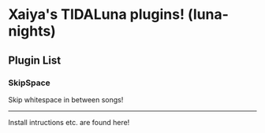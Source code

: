 # Xaiya's TIDALuna plugins! (luna-nights)

## Plugin List

### SkipSpace
Skip whitespace in between songs!

---

Install intructions etc. are found here!
